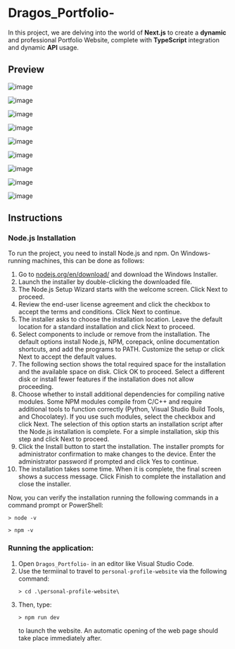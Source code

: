 # Dragos_Portfolio-

In this project, we are delving into the world of **Next.js** to create a **dynamic** and professional Portfolio Website, complete with **TypeScript** integration and dynamic **API** usage.

## Preview

![image](https://github.com/user-attachments/assets/8093a210-2c87-4c95-8f97-53b168de2e81)

![image](https://github.com/user-attachments/assets/04d14127-8e51-4341-81ec-3edcb625d07a)

![image](https://github.com/user-attachments/assets/94274387-4975-4377-a4ce-6b180419378e)

![image](https://github.com/user-attachments/assets/348ac089-02d2-4a13-969b-b7e534af853a)

![image](https://github.com/user-attachments/assets/dffb8fc6-bb79-49a3-995b-3cbf9a0f1184)

![image](https://github.com/user-attachments/assets/ed5c4b3f-9e8a-4558-944d-8bf4d4ddc91a)

![image](https://github.com/user-attachments/assets/63b7a8dc-0239-4342-963a-51868281da47)

![image](https://github.com/user-attachments/assets/4627b6f8-e7ac-4554-9629-5330ea1cd768)

![image](https://github.com/user-attachments/assets/f1c3273a-0384-4c9e-849a-0f80d831db9d)

## Instructions

### Node.js Installation

To run the project, you need to install Node.js and npm. On Windows-running machines, this can be done as follows:

1. Go to [nodejs.org/en/download/](https://nodejs.org/en/download/) and download the Windows Installer.
2. Launch the installer by double-clicking the downloaded file.
3. The Node.js Setup Wizard starts with the welcome screen. Click Next to proceed.
4. Review the end-user license agreement and click the checkbox to accept the terms and conditions. Click Next to continue.
5. The installer asks to choose the installation location. Leave the default location for a standard installation and click Next to proceed.
6. Select components to include or remove from the installation. The default options install Node.js, NPM, corepack, online documentation shortcuts, and add the programs to PATH. Customize the setup or click Next to accept the default values.
7. The following section shows the total required space for the installation and the available space on disk. Click OK to proceed. Select a different disk or install fewer features if the installation does not allow proceeding.
8. Choose whether to install additional dependencies for compiling native modules. Some NPM modules compile from C/C++ and require additional tools to function correctly (Python, Visual Studio Build Tools, and Chocolatey). If you use such modules, select the checkbox and click Next. The selection of this option starts an installation script after the Node.js installation is complete. For a simple installation, skip this step and click Next to proceed.
9. Click the Install button to start the installation. The installer prompts for administrator confirmation to make changes to the device. Enter the administrator password if prompted and click Yes to continue.
10.  The installation takes some time. When it is complete, the final screen shows a success message. Click Finish to complete the installation and close the installer.

Now, you can verify the installation running the following commands in a command prompt or PowerShell:
```
> node -v
```
```
> npm -v
```

### Running the application:

1. Open `Dragos_Portfolio-` in an editor like Visual Studio Code.
2. Use the termiinal to travel to `personal-profile-website` via the following command:
   ```
   > cd .\personal-profile-website\
   ```
3. Then, type:
   ```
   > npm run dev
   ```
   to launch the website. An automatic opening of the web page should take place immediately after.
